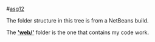 #[asg12](http://itse2317-accjavabridges.rhcloud.com/asg12/)

The folder structure in this tree is from a NetBeans build. 

The **['web/'](web/)** folder is the one that contains my code work. 
